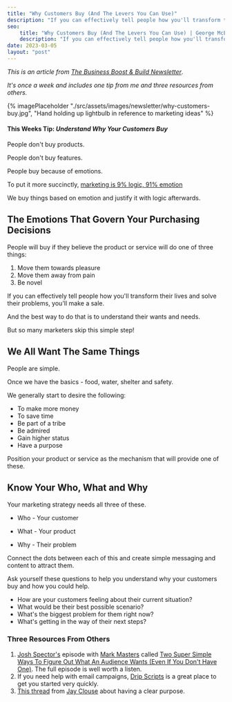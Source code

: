 ```yaml
---
title: "Why Customers Buy (And The Levers You Can Use)"
description: "If you can effectively tell people how you'll transform their lives and solve their problems, you'll make a sale."
seo:
    title: "Why Customers Buy (And The Levers You Can Use) | George McEntegart"
    description: "If you can effectively tell people how you'll transform their lives and solve their problems, you'll make a sale."
date: 2023-03-05
layout: "post"
---
```


*This is an article from [The Business Boost & Build Newsletter](/newsletter)*. 

*It's once a week and includes one tip from me and three resources from others.*

{% imagePlaceholder "./src/assets/images/newsletter/why-customers-buy.jpg", "Hand holding up lightbulb in reference to marketing ideas" %}

#### This Weeks Tip: *Understand Why Your Customers Buy*

People don't buy products.

People don't buy features.

People buy because of emotions.

To put it more succinctly, [marketing is 9% logic, 91% emotion](https://twitter.com/geerodge/status/1625178516751892495)

We buy things based on emotion and justify it with logic afterwards.

## The Emotions That Govern Your Purchasing Decisions

People will buy if they believe the product or service will do one of three things:

1. Move them towards pleasure
2. Move them away from pain
3. Be novel

If you can effectively tell people how you'll transform their lives and solve their problems, you'll make a sale.

And the best way to do that is to understand their wants and needs.

But so many marketers skip this simple step!

## We All Want The Same Things

People are simple.

Once we have the basics - food, water, shelter and safety.

We generally start to desire the following:

- To make more money 
- To save time
- Be part of a tribe
- Be admired
- Gain higher status 
- Have a purpose

Position your product or service as the mechanism that will provide one of these.

## Know Your Who, What and Why

Your marketing strategy needs all three of these.

- Who - Your customer

- What - Your product

- Why - Their problem

Connect the dots between each of this and create simple messaging and content to attract them.

Ask yourself these questions to help you understand why your customers buy and how you could help.

- How are your customers feeling about their current situation?
- What would be their best possible scenario?
- What's the biggest problem for them right now?
- What's getting in the way of their next steps?

### Three Resources From Others

1. [Josh Spector's](https://twitter.com/jspector) episode with [Mark Masters](https://twitter.com/markiemasters) called [Two Super Simple Ways To Figure Out What An Audience Wants (Even If You Don't Have One)](https://youtu.be/yVYWmDe_WBM). The full episode is well worth a listen.
2. If you need help with email campaigns, [Drip Scripts](https://dripscripts.com/) is a great place to get you started very quickly.
3. [This thread](https://twitter.com/jayclouse/status/1611115766761541632) from [Jay Clouse](https://twitter.com/jayclouse) about having a clear purpose.